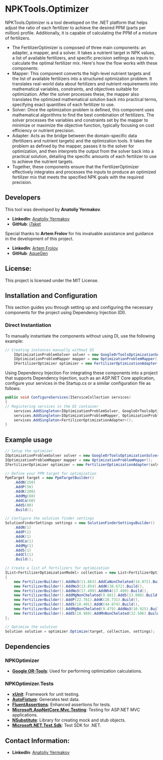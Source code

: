 # NPKTools.Optimizer
NPKTools.Optimizer is a tool developed on the .NET platform that helps adjust the ratio of each fertilizer to achieve the desired PPM (parts per million) profile. Additionally, it is capable of calculating the PPM of a mixture of fertilizers.
- The FertilizerOptimizer is composed of three main components: an adapter, a mapper, and a solver. It takes a nutrient target in NPK values, a list of available fertilizers, and specific precision settings as inputs to calculate the optimal fertilizer mix. Here's how the flow works with these components:
- Mapper: This component converts the high-level nutrient targets and the list of available fertilizers into a structured optimization problem. It translates real-world data about fertilizers and nutrient requirements into mathematical variables, constraints, and objectives suitable for optimization. After the solver processes these, the mapper also translates the optimized mathematical solution back into practical terms, specifying exact quantities of each fertilizer to use.
- Solver: Once the optimization problem is defined, this component uses mathematical algorithms to find the best combination of fertilizers. The solver processes the variables and constraints set by the mapper to minimize or maximize the objective function, typically focusing on cost efficiency or nutrient precision.
- Adapter: Acts as the bridge between the domain-specific data (fertilizers and nutrient targets) and the optimization tools. It takes the problem as defined by the mapper, passes it to the solver for optimization, and then interprets the output from the solver back into a practical solution, detailing the specific amounts of each fertilizer to use to achieve the nutrient targets.
- Together, these components ensure that the FertilizerOptimizer effectively integrates and processes the inputs to produce an optimized fertilizer mix that meets the specified NPK goals with the required precision.
## Developers
This tool was developed by **Anatoliy Yermakov**.
- **LinkedIn**: [Anatoliy Yermakov](https://www.linkedin.com/in/anatoliyyermakov)
- **GitHub**: [i7aket](https://github.com/i7aket)

Special thanks to **Artem Frolov** for his invaluable assistance and guidance in the development of this project.
- **LinkedIn**: [Artem Frolov](https://www.linkedin.com/in/artfrolov/)
- **GitHub**: [AqueGen](https://github.com/AqueGen)

## License:
This project is licensed under the MIT License.

## Installation and Configuration

This section guides you through setting up and configuring the necessary components for the project using Dependency Injection (DI).

### Direct Instantiation

To manually instantiate the components without using DI, use the following example:

```csharp
// Creating instances manually without DI
    IOptimizationProblemSolver solver = new GoogleOrToolsOptimizationSolver();
    IOptimizationProblemMapper mapper = new OptimizationProblemMapper();
    IFertilizerOptimizer optimizer = new FertilizerOptimizationAdapter(solver, mapper);
```
Using Dependency Injection
For integrating these components into a project that supports Dependency Injection, such as an ASP.NET Core application, configure your services in the Startup.cs or a similar configuration file as follows:
```csharp
public void ConfigureServices(IServiceCollection services)
{
// Registering services in the DI container
    services.AddSingleton<IOptimizationProblemSolver, GoogleOrToolsOptimizationSolver>();
    services.AddSingleton<IOptimizationProblemMapper, OptimizationProblemMapper>();
    services.AddSingleton<FertilizerOptimizationAdapter>();
}
```

## Example usage
```csharp
// Setup the optimizer
IOptimizationProblemSolver solver = new GoogleOrToolsOptimizationSolver();
IOptimizationProblemMapper mapper = new OptimizationProblemMapper();
IFertilizerOptimizer optimizer = new FertilizerOptimizationAdapter(solver, mapper);

// Define your PPM target for optimization
PpmTarget target = new PpmTargetBuilder()
    .AddN(150)
    .AddP(50)
    .AddK(200)
    .AddMg(60)
    .AddCa(60)
    .AddS(80)
    .Build();

// Configure the solution finder settings
SolutionFinderSettings settings = new SolutionFinderSettingsBuilder()
    .AddN(1)
    .AddP(1)
    .AddK(1)
    .AddCa(1)
    .AddMg(1)
    .AddS(1)
    .AddCl(1)
    .Build();

// Create a list of fertilizers for optimization
IList<FertilizerOptimizationModel> collection = new List<FertilizerOptimizationModel>()
{
    new FertilizerBuilder().AddNo3(11.863).AddCaNonChelated(16.972).Build(),
    new FertilizerBuilder().AddNo3(13.854).AddK(38.672).Build(),
    new FertilizerBuilder().AddNo3(17.499).AddNh4(17.499).Build(),
    new FertilizerBuilder().AddMgNonChelated(9.861).AddS(13.008).Build(),
    new FertilizerBuilder().AddP(22.761).AddK(28.731).Build(),
    new FertilizerBuilder().AddS(18.401).AddK(44.874).Build(),
    new FertilizerBuilder().AddMgNonChelated(9.479).AddNo3(10.925).Build(),
    new FertilizerBuilder().AddS(18.969).AddMnNonChelated(32.506).Build()
};

// Optimize the solution
Solution solution = optimizer.Optimize(target, collection, settings);
```


## Dependencies
### NPKOptimizer
- [**Google OR-Tools**](https://developers.google.com/optimization): Used for performing optimization calculations.
### NPKOptimizer.Tests
- [**xUnit**](https://xunit.net/): Framework for unit testing.
- [**AutoFixture**](https://github.com/AutoFixture/AutoFixture): Generates test data.
- [**FluentAssertions**](https://fluentassertions.com/): Enhanced assertions for tests.
- [**Microsoft.AspNetCore.Mvc.Testing**](https://docs.microsoft.com/en-us/aspnet/core/test/integration-tests?view=aspnetcore-6.0): Testing for ASP.NET MVC applications.
- [**NSubstitute**](https://nsubstitute.github.io/): Library for creating mock and stub objects.
- [**Microsoft.NET.Test.Sdk**](https://www.nuget.org/packages/Microsoft.NET.Test.Sdk/): Test SDK for .NET.

## Contact Information:
- **LinkedIn**: [Anatoliy Yermakov](https://www.linkedin.com/in/anatoliyyermakov)
